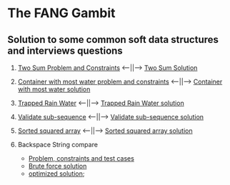 # The FANG Gambit
## Solution to some common soft data structures and interviews questions

1. [Two Sum Problem and Constraints](./0x01-two_sum/problem.txt)  <--||-->  [Two Sum Solution](./0x01-two_sum/optimized.ins.js)

2. [Container with most water problem and constraints](./0x02-container_with_most_water/problem.txt) <--||--> [Container with most water solution](./0x02-container_with_most_water/optimized.ins.js)

3. [Trapped Rain Water](./0x03-tapping_rain_water/problem.txt) <--||--> [Trapped Rain Water solution](./0x03-tapping_rain_water/optimized.ins.js)

4. [Validate sub-sequence](./0x04-validate_subsequence/problem.txt) <--||--> [Validate sub-sequence solution](./0x04-validate_subsequence/optimized.js)

5. [Sorted squared array](./0x05-sorted_squared_array/problem.txt) <--||--> [Sorted squared array solution](./0x05-sorted_squared_array/optimized.ins.js)

6. Backspace String compare
   - [Problem, constraints and test cases](./0x06-backspace_string_compare/problem.txt)
   - [Brute force solution](./0x06-backspace_string_compare/brute-force.js)
   - [optimized solution](./0x06-backspace_string_compare/optimized.ins.js);
